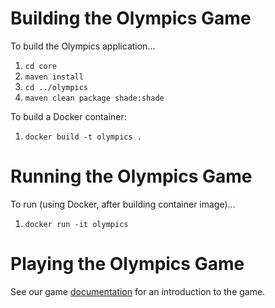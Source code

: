# Building the Olympics Game

To build the Olympics application...

1. `cd core`
2. `maven install`
3. `cd ../olympics`
4. `maven clean package shade:shade`

To build a Docker container:

1. `docker build -t olympics .`

# Running the Olympics Game

To run (using Docker, after building container image)...

1. `docker run -it olympics`

# Playing the Olympics Game

See our game [documentation](intro.md) for an introduction 
to the game.